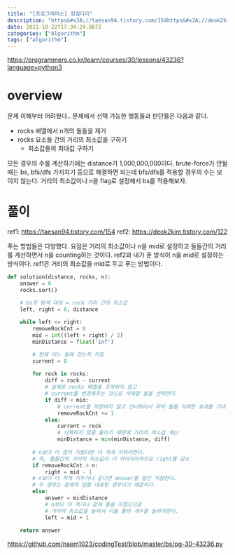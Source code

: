 ```yaml
---
title: "[프로그래머스] 징검다리"
description: "https&#x3A;//taesan94.tistory.com/154https&#x3A;//deok2kim.tistory.com/122"
date: 2021-10-22T17:34:24.867Z
categories: ["Algorithm"]
tags: ["algorithm"]
---
```

https://programmers.co.kr/learn/courses/30/lessons/43236?language=python3


# overview
문제 이해부터 어려웠다.. 문제에서 선택 가능한 행동들과 판단들은 다음과 같다.

- rocks 배열에서 n개의 돌들을 제거
- rocks 요소들 간의 거리의 최소값을 구하기
  - 최소값들의 최대값 구하기

모든 경우의 수를 계산하기에는 distance가 1,000,000,000이다. brute-force가 안될 때는 bs, bfs/dfs 가지치기 등으로 해결하면 되는데 bfs/dfs를 적용할 경우의 수는 보이지 않는다. 거리의 최소값이나 n을 flag로 설정해서 bs를 적용해보자.

# 풀이
ref1: https://taesan94.tistory.com/154
ref2: https://deok2kim.tistory.com/122

푸는 방법들은 다양했다. 요점은 거리의 최소값이나 n을 mid로 설정하고 돌들간의 거리를 계산하면서 n을 counting하는 것이다.
ref2와 내가 푼 방식이 n을 mid로 설정하는 방식이다. ref1은 거리의 최소값을 mid로 두고 푸는 방법이다.

```py
def solution(distance, rocks, n):
    answer = 0
    rocks.sort()

    # bs의 탐색 대상 = rock 거리 간의 최소값    
    left, right = 0, distance
    
    while left <= right:
        removeRockCnt = 0
        mid = int((left + right) / 2)
        minDistance = float('inf')

        # 현재 어느 돌에 있는지 저장
        current = 0
        
        for rock in rocks:
            diff = rock - current
            # 실제로 rocks 배열을 조작하지 않고 
            # current를 변경해주는 것으로 삭제할 돌을 선택한다.
            if diff < mid:
                # current를 저장하지 않고 건너뛰어서 마치 돌을 삭제한 효과를 기대
                removeRockCnt += 1
            else:
                current = rock
                # 삭제하지 않을 돌이기 때문에 거리의 최소값 계산
                minDistance = min(minDistance, diff)
        
        # n보다 더 많이 지웠다면 더 적게 지워야한다.
        # 즉, 돌들간의 거리의 최소값이 더 작아져야하므로 right를 감소
        if removeRockCnt > n:
            right = mid - 1
        # n보다 더 적게 지우거나 같다면 answer를 일단 저장한다. 
        # 두 경우는 문제의 답을 내포한 경우이기 때문이다.
        else:
            answer = minDistance
            # n보다 더 적거나 같게 돌을 지웠으므로
            # 거리의 최소값을 늘려서 지울 돌의 개수를 늘려야한다.
            left = mid + 1
            
    return answer
```
https://github.com/naem1023/codingTest/blob/master/bs/pg-30-43236.py

